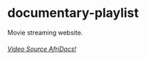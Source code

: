 # documentary-playlist
Movie streaming website. 
###### [Video Source AfriDocs!](http://www.afridocs.net/)
